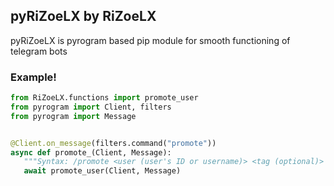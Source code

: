 <h2> pyRiZoeLX by RiZoeLX </h2>

pyRiZoeLX is pyrogram based pip module for smooth functioning of telegram bots


<h3> Example! </h3>

``` python
from RiZoeLX.functions import promote_user
from pyrogram import Client, filters
from pyrogram import Message


@Client.on_message(filters.command("promote"))
async def promote_(Client, Message):
   """Syntax: /promote <user (user's ID or username)> <tag (optional)> """
   await promote_user(Client, Message)
```



